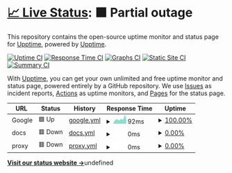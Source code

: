# [📈 Live Status](https://upptime.github.io/upptime): <!--live status--> **🟧 Partial outage**

This repository contains the open-source uptime monitor and status page for [Upptime](https://upptime.js.org), powered by [Upptime](https://github.com/upptime/upptime).

[![Uptime CI](https://github.com/trexstrix/react-test-todo-app-broken/workflows/Uptime%20CI/badge.svg)](https://github.com/trexstrix/react-test-todo-app-broken/actions?query=workflow%3A%22Uptime+CI%22)
[![Response Time CI](https://github.com/trexstrix/react-test-todo-app-broken/workflows/Response%20Time%20CI/badge.svg)](https://github.com/trexstrix/react-test-todo-app-broken/actions?query=workflow%3A%22Response+Time+CI%22)
[![Graphs CI](https://github.com/trexstrix/react-test-todo-app-broken/workflows/Graphs%20CI/badge.svg)](https://github.com/trexstrix/react-test-todo-app-broken/actions?query=workflow%3A%22Graphs+CI%22)
[![Static Site CI](https://github.com/trexstrix/react-test-todo-app-broken/workflows/Static%20Site%20CI/badge.svg)](https://github.com/trexstrix/react-test-todo-app-broken/actions?query=workflow%3A%22Static+Site+CI%22)
[![Summary CI](https://github.com/trexstrix/react-test-todo-app-broken/workflows/Summary%20CI/badge.svg)](https://github.com/trexstrix/react-test-todo-app-broken/actions?query=workflow%3A%22Summary+CI%22)

With [Upptime](https://upptime.js.org), you can get your own unlimited and free uptime monitor and status page, powered entirely by a GitHub repository. We use [Issues](https://github.com/upptime/upptime/issues) as incident reports, [Actions](https://github.com/trexstrix/react-test-todo-app-broken/actions) as uptime monitors, and [Pages](https://upptime.github.io/upptime) for the status page.

<!--start: status pages-->
<!-- This summary is generated by Upptime (https://github.com/upptime/upptime) -->
<!-- Do not edit this manually, your changes will be overwritten -->
<!-- prettier-ignore -->
| URL | Status | History | Response Time | Uptime |
| --- | ------ | ------- | ------------- | ------ |
| <img alt="" src="https://icons.duckduckgo.com/ip3/null.ico" height="13"> Google | 🟩 Up | [google.yml](https://github.com/trexstrix/react-test-todo-app-broken/commits/HEAD/history/google.yml) | <details><summary><img alt="Response time graph" src="./graphs/google/response-time-week.png" height="20"> 92ms</summary><br><a href="https://trexstrix.github.io/react-test-todo-app-broken/history/google"><img alt="Response time 88" src="https://img.shields.io/endpoint?url=https%3A%2F%2Fraw.githubusercontent.com%2Ftrexstrix%2Freact-test-todo-app-broken%2FHEAD%2Fapi%2Fgoogle%2Fresponse-time.json"></a><br><a href="https://trexstrix.github.io/react-test-todo-app-broken/history/google"><img alt="24-hour response time 77" src="https://img.shields.io/endpoint?url=https%3A%2F%2Fraw.githubusercontent.com%2Ftrexstrix%2Freact-test-todo-app-broken%2FHEAD%2Fapi%2Fgoogle%2Fresponse-time-day.json"></a><br><a href="https://trexstrix.github.io/react-test-todo-app-broken/history/google"><img alt="7-day response time 92" src="https://img.shields.io/endpoint?url=https%3A%2F%2Fraw.githubusercontent.com%2Ftrexstrix%2Freact-test-todo-app-broken%2FHEAD%2Fapi%2Fgoogle%2Fresponse-time-week.json"></a><br><a href="https://trexstrix.github.io/react-test-todo-app-broken/history/google"><img alt="30-day response time 88" src="https://img.shields.io/endpoint?url=https%3A%2F%2Fraw.githubusercontent.com%2Ftrexstrix%2Freact-test-todo-app-broken%2FHEAD%2Fapi%2Fgoogle%2Fresponse-time-month.json"></a><br><a href="https://trexstrix.github.io/react-test-todo-app-broken/history/google"><img alt="1-year response time 88" src="https://img.shields.io/endpoint?url=https%3A%2F%2Fraw.githubusercontent.com%2Ftrexstrix%2Freact-test-todo-app-broken%2FHEAD%2Fapi%2Fgoogle%2Fresponse-time-year.json"></a></details> | <details><summary><a href="https://trexstrix.github.io/react-test-todo-app-broken/history/google">100.00%</a></summary><a href="https://trexstrix.github.io/react-test-todo-app-broken/history/google"><img alt="All-time uptime 100.00%" src="https://img.shields.io/endpoint?url=https%3A%2F%2Fraw.githubusercontent.com%2Ftrexstrix%2Freact-test-todo-app-broken%2FHEAD%2Fapi%2Fgoogle%2Fuptime.json"></a><br><a href="https://trexstrix.github.io/react-test-todo-app-broken/history/google"><img alt="24-hour uptime 100.00%" src="https://img.shields.io/endpoint?url=https%3A%2F%2Fraw.githubusercontent.com%2Ftrexstrix%2Freact-test-todo-app-broken%2FHEAD%2Fapi%2Fgoogle%2Fuptime-day.json"></a><br><a href="https://trexstrix.github.io/react-test-todo-app-broken/history/google"><img alt="7-day uptime 100.00%" src="https://img.shields.io/endpoint?url=https%3A%2F%2Fraw.githubusercontent.com%2Ftrexstrix%2Freact-test-todo-app-broken%2FHEAD%2Fapi%2Fgoogle%2Fuptime-week.json"></a><br><a href="https://trexstrix.github.io/react-test-todo-app-broken/history/google"><img alt="30-day uptime 100.00%" src="https://img.shields.io/endpoint?url=https%3A%2F%2Fraw.githubusercontent.com%2Ftrexstrix%2Freact-test-todo-app-broken%2FHEAD%2Fapi%2Fgoogle%2Fuptime-month.json"></a><br><a href="https://trexstrix.github.io/react-test-todo-app-broken/history/google"><img alt="1-year uptime 100.00%" src="https://img.shields.io/endpoint?url=https%3A%2F%2Fraw.githubusercontent.com%2Ftrexstrix%2Freact-test-todo-app-broken%2FHEAD%2Fapi%2Fgoogle%2Fuptime-year.json"></a></details>
| <img alt="" src="https://icons.duckduckgo.com/ip3/null.ico" height="13"> docs | 🟥 Down | [docs.yml](https://github.com/trexstrix/react-test-todo-app-broken/commits/HEAD/history/docs.yml) | <details><summary><img alt="Response time graph" src="./graphs/docs/response-time-week.png" height="20"> 0ms</summary><br><a href="https://trexstrix.github.io/react-test-todo-app-broken/history/docs"><img alt="Response time 0" src="https://img.shields.io/endpoint?url=https%3A%2F%2Fraw.githubusercontent.com%2Ftrexstrix%2Freact-test-todo-app-broken%2FHEAD%2Fapi%2Fdocs%2Fresponse-time.json"></a><br><a href="https://trexstrix.github.io/react-test-todo-app-broken/history/docs"><img alt="24-hour response time 0" src="https://img.shields.io/endpoint?url=https%3A%2F%2Fraw.githubusercontent.com%2Ftrexstrix%2Freact-test-todo-app-broken%2FHEAD%2Fapi%2Fdocs%2Fresponse-time-day.json"></a><br><a href="https://trexstrix.github.io/react-test-todo-app-broken/history/docs"><img alt="7-day response time 0" src="https://img.shields.io/endpoint?url=https%3A%2F%2Fraw.githubusercontent.com%2Ftrexstrix%2Freact-test-todo-app-broken%2FHEAD%2Fapi%2Fdocs%2Fresponse-time-week.json"></a><br><a href="https://trexstrix.github.io/react-test-todo-app-broken/history/docs"><img alt="30-day response time 0" src="https://img.shields.io/endpoint?url=https%3A%2F%2Fraw.githubusercontent.com%2Ftrexstrix%2Freact-test-todo-app-broken%2FHEAD%2Fapi%2Fdocs%2Fresponse-time-month.json"></a><br><a href="https://trexstrix.github.io/react-test-todo-app-broken/history/docs"><img alt="1-year response time 0" src="https://img.shields.io/endpoint?url=https%3A%2F%2Fraw.githubusercontent.com%2Ftrexstrix%2Freact-test-todo-app-broken%2FHEAD%2Fapi%2Fdocs%2Fresponse-time-year.json"></a></details> | <details><summary><a href="https://trexstrix.github.io/react-test-todo-app-broken/history/docs">0.00%</a></summary><a href="https://trexstrix.github.io/react-test-todo-app-broken/history/docs"><img alt="All-time uptime 0.00%" src="https://img.shields.io/endpoint?url=https%3A%2F%2Fraw.githubusercontent.com%2Ftrexstrix%2Freact-test-todo-app-broken%2FHEAD%2Fapi%2Fdocs%2Fuptime.json"></a><br><a href="https://trexstrix.github.io/react-test-todo-app-broken/history/docs"><img alt="24-hour uptime 0.00%" src="https://img.shields.io/endpoint?url=https%3A%2F%2Fraw.githubusercontent.com%2Ftrexstrix%2Freact-test-todo-app-broken%2FHEAD%2Fapi%2Fdocs%2Fuptime-day.json"></a><br><a href="https://trexstrix.github.io/react-test-todo-app-broken/history/docs"><img alt="7-day uptime 0.00%" src="https://img.shields.io/endpoint?url=https%3A%2F%2Fraw.githubusercontent.com%2Ftrexstrix%2Freact-test-todo-app-broken%2FHEAD%2Fapi%2Fdocs%2Fuptime-week.json"></a><br><a href="https://trexstrix.github.io/react-test-todo-app-broken/history/docs"><img alt="30-day uptime 0.00%" src="https://img.shields.io/endpoint?url=https%3A%2F%2Fraw.githubusercontent.com%2Ftrexstrix%2Freact-test-todo-app-broken%2FHEAD%2Fapi%2Fdocs%2Fuptime-month.json"></a><br><a href="https://trexstrix.github.io/react-test-todo-app-broken/history/docs"><img alt="1-year uptime 0.00%" src="https://img.shields.io/endpoint?url=https%3A%2F%2Fraw.githubusercontent.com%2Ftrexstrix%2Freact-test-todo-app-broken%2FHEAD%2Fapi%2Fdocs%2Fuptime-year.json"></a></details>
| <img alt="" src="https://icons.duckduckgo.com/ip3/null.ico" height="13"> proxy | 🟥 Down | [proxy.yml](https://github.com/trexstrix/react-test-todo-app-broken/commits/HEAD/history/proxy.yml) | <details><summary><img alt="Response time graph" src="./graphs/proxy/response-time-week.png" height="20"> 0ms</summary><br><a href="https://trexstrix.github.io/react-test-todo-app-broken/history/proxy"><img alt="Response time 0" src="https://img.shields.io/endpoint?url=https%3A%2F%2Fraw.githubusercontent.com%2Ftrexstrix%2Freact-test-todo-app-broken%2FHEAD%2Fapi%2Fproxy%2Fresponse-time.json"></a><br><a href="https://trexstrix.github.io/react-test-todo-app-broken/history/proxy"><img alt="24-hour response time 0" src="https://img.shields.io/endpoint?url=https%3A%2F%2Fraw.githubusercontent.com%2Ftrexstrix%2Freact-test-todo-app-broken%2FHEAD%2Fapi%2Fproxy%2Fresponse-time-day.json"></a><br><a href="https://trexstrix.github.io/react-test-todo-app-broken/history/proxy"><img alt="7-day response time 0" src="https://img.shields.io/endpoint?url=https%3A%2F%2Fraw.githubusercontent.com%2Ftrexstrix%2Freact-test-todo-app-broken%2FHEAD%2Fapi%2Fproxy%2Fresponse-time-week.json"></a><br><a href="https://trexstrix.github.io/react-test-todo-app-broken/history/proxy"><img alt="30-day response time 0" src="https://img.shields.io/endpoint?url=https%3A%2F%2Fraw.githubusercontent.com%2Ftrexstrix%2Freact-test-todo-app-broken%2FHEAD%2Fapi%2Fproxy%2Fresponse-time-month.json"></a><br><a href="https://trexstrix.github.io/react-test-todo-app-broken/history/proxy"><img alt="1-year response time 0" src="https://img.shields.io/endpoint?url=https%3A%2F%2Fraw.githubusercontent.com%2Ftrexstrix%2Freact-test-todo-app-broken%2FHEAD%2Fapi%2Fproxy%2Fresponse-time-year.json"></a></details> | <details><summary><a href="https://trexstrix.github.io/react-test-todo-app-broken/history/proxy">0.00%</a></summary><a href="https://trexstrix.github.io/react-test-todo-app-broken/history/proxy"><img alt="All-time uptime 0.00%" src="https://img.shields.io/endpoint?url=https%3A%2F%2Fraw.githubusercontent.com%2Ftrexstrix%2Freact-test-todo-app-broken%2FHEAD%2Fapi%2Fproxy%2Fuptime.json"></a><br><a href="https://trexstrix.github.io/react-test-todo-app-broken/history/proxy"><img alt="24-hour uptime 0.00%" src="https://img.shields.io/endpoint?url=https%3A%2F%2Fraw.githubusercontent.com%2Ftrexstrix%2Freact-test-todo-app-broken%2FHEAD%2Fapi%2Fproxy%2Fuptime-day.json"></a><br><a href="https://trexstrix.github.io/react-test-todo-app-broken/history/proxy"><img alt="7-day uptime 0.00%" src="https://img.shields.io/endpoint?url=https%3A%2F%2Fraw.githubusercontent.com%2Ftrexstrix%2Freact-test-todo-app-broken%2FHEAD%2Fapi%2Fproxy%2Fuptime-week.json"></a><br><a href="https://trexstrix.github.io/react-test-todo-app-broken/history/proxy"><img alt="30-day uptime 0.00%" src="https://img.shields.io/endpoint?url=https%3A%2F%2Fraw.githubusercontent.com%2Ftrexstrix%2Freact-test-todo-app-broken%2FHEAD%2Fapi%2Fproxy%2Fuptime-month.json"></a><br><a href="https://trexstrix.github.io/react-test-todo-app-broken/history/proxy"><img alt="1-year uptime 0.00%" src="https://img.shields.io/endpoint?url=https%3A%2F%2Fraw.githubusercontent.com%2Ftrexstrix%2Freact-test-todo-app-broken%2FHEAD%2Fapi%2Fproxy%2Fuptime-year.json"></a></details>

<!--end: status pages-->

[**Visit our status website →**](https://upptime.github.io/upptime)undefined
